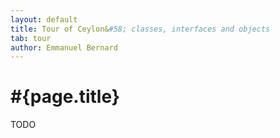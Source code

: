 ```yaml
---
layout: default
title: Tour of Ceylon&#58; classes, interfaces and objects
tab: tour
author: Emmanuel Bernard
---
```


# #{page.title}

TODO

